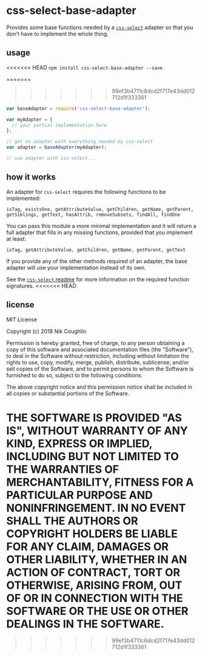 # css-select-base-adapter

Provides some base functions needed by a 
[`css-select`](https://github.com/fb55/css-select) adapter so that you don't
have to implement the whole thing.

## usage

<<<<<<< HEAD
`npm install css-select-base-adapter --save`

=======
>>>>>>> 99ef3b4711c8dcd2f717e43dd012712d1f333361
```javascript
var baseAdapter = require('css-select-base-adapter');

var myAdapter = {
  // your partial implementation here
};

// get an adapter with everything needed by css-select
var adapter = baseAdapter(myAdapter);

// use adapter with css-select...
```

## how it works

An adapter for `css-select` requires the following functions to be implemented:

```
isTag, existsOne, getAttributeValue, getChildren, getName, getParent,
getSiblings, getText, hasAttrib, removeSubsets, findAll, findOne
```

You can pass this module a more minimal implementation and it will return a full 
adapter that fills in any missing functions, provided that you implement at 
least:  

```
isTag, getAttributeValue, getChildren, getName, getParent, getText
```

If you provide any of the other methods required of an adapter, the base adapter 
will use your implementation instead of its own.

See the 
[`css-select` readme](https://github.com/fb55/css-select/blob/master/README.md)
for more information on the required function signatures.
<<<<<<< HEAD

## license

MIT License

Copyright (c) 2018 Nik Coughlin

Permission is hereby granted, free of charge, to any person obtaining a copy
of this software and associated documentation files (the "Software"), to deal
in the Software without restriction, including without limitation the rights
to use, copy, modify, merge, publish, distribute, sublicense, and/or sell
copies of the Software, and to permit persons to whom the Software is
furnished to do so, subject to the following conditions:

The above copyright notice and this permission notice shall be included in all
copies or substantial portions of the Software.

THE SOFTWARE IS PROVIDED "AS IS", WITHOUT WARRANTY OF ANY KIND, EXPRESS OR
IMPLIED, INCLUDING BUT NOT LIMITED TO THE WARRANTIES OF MERCHANTABILITY,
FITNESS FOR A PARTICULAR PURPOSE AND NONINFRINGEMENT. IN NO EVENT SHALL THE
AUTHORS OR COPYRIGHT HOLDERS BE LIABLE FOR ANY CLAIM, DAMAGES OR OTHER
LIABILITY, WHETHER IN AN ACTION OF CONTRACT, TORT OR OTHERWISE, ARISING FROM,
OUT OF OR IN CONNECTION WITH THE SOFTWARE OR THE USE OR OTHER DEALINGS IN THE
SOFTWARE.
=======
>>>>>>> 99ef3b4711c8dcd2f717e43dd012712d1f333361
